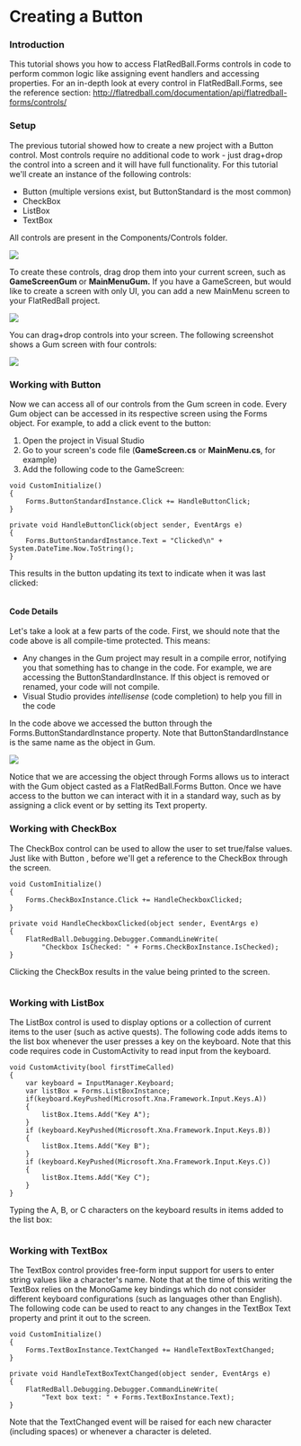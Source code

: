 # Creating a Button

### Introduction

This tutorial shows you how to access FlatRedBall.Forms controls in code to perform common logic like assigning event handlers and accessing properties. For an in-depth look at every control in FlatRedBall.Forms, see the reference section: http://flatredball.com/documentation/api/flatredball-forms/controls/

### Setup

The previous tutorial showed how to create a new project with a Button control. Most controls require no additional code to work - just drag+drop the control into a screen and it will have full functionality. For this tutorial we'll create an instance of the following controls:

* Button (multiple versions exist, but ButtonStandard is the most common)
* CheckBox
* ListBox
* TextBox

All controls are present in the Components/Controls folder.

![](../../../media/2023-03-img_64264c34bfb86.png)

To create these controls, drag drop them into your current screen, such as **GameScreenGum** or **MainMenuGum.** If you have a GameScreen, but would like to create a screen with only UI, you can add a new MainMenu screen to your FlatRedBall project.

![](../../../media/2023-08-img_64d80de02a89d.png)

You can drag+drop controls into your screen. The following screenshot shows a Gum screen with four controls:

![](../../../media/2023-08-img_64d80ebea7f91.png)

### Working with Button

Now we can access all of our controls from the Gum screen in code. Every Gum object can be accessed in its respective screen using the Forms object. For example, to add a click event to the button:

1. Open the project in Visual Studio
2. Go to your screen's code file (**GameScreen.cs** or **MainMenu.cs**, for example)
3. Add the following code to the GameScreen:

```lang:c#
void CustomInitialize()
{
    Forms.ButtonStandardInstance.Click += HandleButtonClick;
}

private void HandleButtonClick(object sender, EventArgs e)
{
    Forms.ButtonStandardInstance.Text = "Clicked\n" + System.DateTime.Now.ToString();
}
```

This results in the button updating its text to indicate when it was last clicked:&#x20;

<figure><img src="../../../media/2017-11-12_17-03-31.gif" alt=""><figcaption></figcaption></figure>

#### Code Details

Let's take a look at a few parts of the code. First, we should note that the code above is all compile-time protected. This means:

* Any changes in the Gum project may result in a compile error, notifying you that something has to change in the code. For example, we are accessing the ButtonStandardInstance. If this object is removed or renamed, your code will not compile.
* Visual Studio provides _intellisense_ (code completion) to help you fill in the code

In the code above we accessed the button through the Forms.ButtonStandardInstance property. Note that ButtonStandardInstance is the same name as the object in Gum.

![](../../../media/2023-08-img_64d810334fa4b.png)

Notice that we are accessing the object through Forms allows us to interact with the Gum object casted as a FlatRedBall.Forms Button. Once we have access to the button we can interact with it in a standard way, such as by assigning a click event or by setting its Text property.

### Working with CheckBox

The CheckBox  control can be used to allow the user to set true/false values. Just like with Button , before we'll get a reference to the CheckBox  through the screen.

```lang:c#
void CustomInitialize()
{
    Forms.CheckBoxInstance.Click += HandleCheckboxClicked;
}

private void HandleCheckboxClicked(object sender, EventArgs e)
{
    FlatRedBall.Debugging.Debugger.CommandLineWrite(
        "Checkbox IsChecked: " + Forms.CheckBoxInstance.IsChecked);
}
```

Clicking the CheckBox  results in the value being printed to the screen.&#x20;

<figure><img src="../../../media/2017-11-12_20-15-00.gif" alt=""><figcaption></figcaption></figure>

### Working with ListBox

The ListBox control is used to display options or a collection of current items to the user (such as active quests). The following code adds items to the list box whenever the user presses a key on the keyboard. Note that this code requires code in CustomActivity  to read input from the keyboard.

```lang:c#
void CustomActivity(bool firstTimeCalled)
{
    var keyboard = InputManager.Keyboard;
    var listBox = Forms.ListBoxInstance;
    if(keyboard.KeyPushed(Microsoft.Xna.Framework.Input.Keys.A))
    {
        listBox.Items.Add("Key A");
    }
    if (keyboard.KeyPushed(Microsoft.Xna.Framework.Input.Keys.B))
    {
        listBox.Items.Add("Key B");
    }
    if (keyboard.KeyPushed(Microsoft.Xna.Framework.Input.Keys.C))
    {
        listBox.Items.Add("Key C");
    }
}
```

Typing the A, B, or C characters on the keyboard results in items added to the list box:&#x20;

<figure><img src="../../../media/2017-11-12_20-16-58.gif" alt=""><figcaption></figcaption></figure>

### Working with TextBox

The TextBox control provides free-form input support for users to enter string values like a character's name. Note that at the time of this writing the TextBox relies on the MonoGame key bindings which do not consider different keyboard configurations (such as languages other than English). The following code can be used to react to any changes in the TextBox Text property and print it out to the screen.

```lang:c#
void CustomInitialize()
{
    Forms.TextBoxInstance.TextChanged += HandleTextBoxTextChanged;
}

private void HandleTextBoxTextChanged(object sender, EventArgs e)
{
    FlatRedBall.Debugging.Debugger.CommandLineWrite(
        "Text box text: " + Forms.TextBoxInstance.Text);
}
```

Note that the TextChanged event will be raised for each new character (including spaces) or whenever a character is deleted.          &#x20;

<figure><img src="../../../media/2017-11-12_20-23-02.gif" alt=""><figcaption></figcaption></figure>
